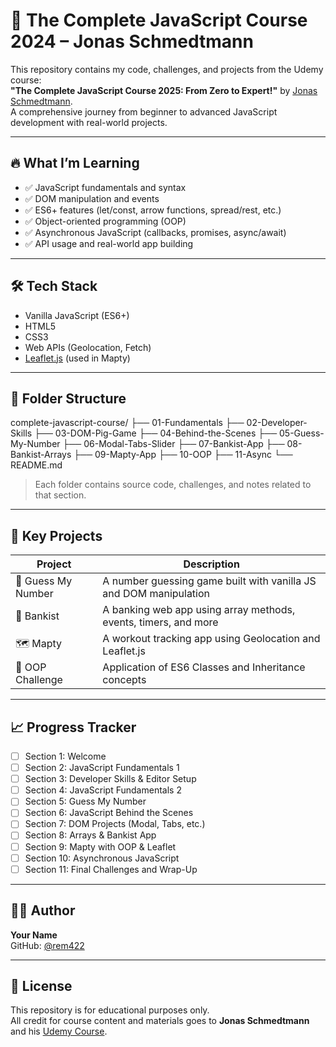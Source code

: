 # 📘 The Complete JavaScript Course 2024 – Jonas Schmedtmann

This repository contains my code, challenges, and projects from the Udemy course:  
**"The Complete JavaScript Course 2025: From Zero to Expert!"** by [Jonas Schmedtmann](https://codingheroes.io/).  
A comprehensive journey from beginner to advanced JavaScript development with real-world projects.

---

## 🔥 What I’m Learning

- ✅ JavaScript fundamentals and syntax
- ✅ DOM manipulation and events
- ✅ ES6+ features (let/const, arrow functions, spread/rest, etc.)
- ✅ Object-oriented programming (OOP)
- ✅ Asynchronous JavaScript (callbacks, promises, async/await)
- ✅ API usage and real-world app building

---

## 🛠️ Tech Stack

- Vanilla JavaScript (ES6+)
- HTML5
- CSS3
- Web APIs (Geolocation, Fetch)
- [Leaflet.js](https://leafletjs.com/) (used in Mapty)

---

## 📁 Folder Structure

complete-javascript-course/
├── 01-Fundamentals
├── 02-Developer-Skills
├── 03-DOM-Pig-Game
├── 04-Behind-the-Scenes
├── 05-Guess-My-Number
├── 06-Modal-Tabs-Slider
├── 07-Bankist-App
├── 08-Bankist-Arrays
├── 09-Mapty-App
├── 10-OOP
├── 11-Async
└── README.md


> Each folder contains source code, challenges, and notes related to that section.

---

## 🚀 Key Projects

| Project        | Description                                                |
|----------------|------------------------------------------------------------|
| 🎯 Guess My Number | A number guessing game built with vanilla JS and DOM manipulation |
| 🏦 Bankist       | A banking web app using array methods, events, timers, and more |
| 🗺️ Mapty         | A workout tracking app using Geolocation and Leaflet.js |
| 🧠 OOP Challenge | Application of ES6 Classes and Inheritance concepts       |

---

## 📈 Progress Tracker

- [ ] Section 1: Welcome
- [ ] Section 2: JavaScript Fundamentals 1
- [ ] Section 3: Developer Skills & Editor Setup
- [ ] Section 4: JavaScript Fundamentals 2
- [ ] Section 5: Guess My Number
- [ ] Section 6: JavaScript Behind the Scenes
- [ ] Section 7: DOM Projects (Modal, Tabs, etc.)
- [ ] Section 8: Arrays & Bankist App
- [ ] Section 9: Mapty with OOP & Leaflet
- [ ] Section 10: Asynchronous JavaScript
- [ ] Section 11: Final Challenges and Wrap-Up

---

## 🧑‍💻 Author

**Your Name**  
GitHub: [@rem422](https://github.com/rem422)

---

## 📝 License

This repository is for educational purposes only.  
All credit for course content and materials goes to **Jonas Schmedtmann** and his [Udemy Course](https://www.udemy.com/course/the-complete-javascript-course/).

